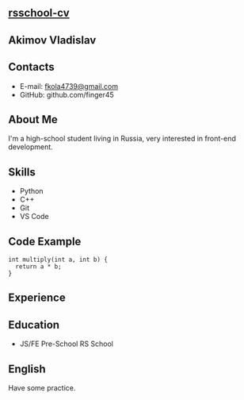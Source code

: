 ## [rsschool-cv](https://finger45.github.io/rsschool-cv/)
## Akimov Vladislav
## Contacts
- E-mail: fkola4739@gmail.com
- GitHub: github.com/finger45  


## About Me
I'm a high-school student living in Russia, very interested in front-end development.  
## Skills
- Python
- C++
- Git
- VS Code
## Code Example
```
int multiply(int a, int b) {
  return a * b;
}
```
## Experience
## Education
- JS/FE Pre-School RS School
## English
Have some practice.